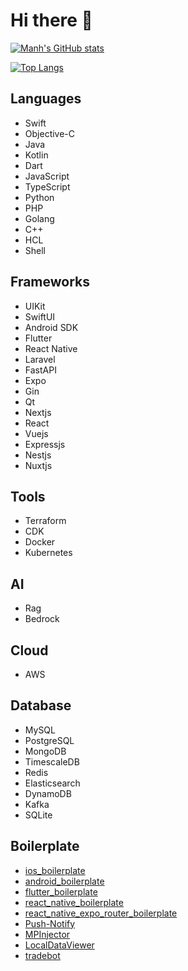 # Hi there 👋

[![Manh's GitHub stats](https://github-readme-stats.vercel.app/api?username=manhpham90vn)](https://github.com/anuraghazra/github-readme-stats)

[![Top Langs](https://github-readme-stats.vercel.app/api/top-langs/?username=manhpham90vn&layout=compact)](https://github.com/anuraghazra/github-readme-stats)

## Languages
- Swift
- Objective-C
- Java
- Kotlin
- Dart
- JavaScript
- TypeScript
- Python
- PHP
- Golang
- C++
- HCL
- Shell

## Frameworks
- UIKit
- SwiftUI
- Android SDK
- Flutter
- React Native
- Laravel
- FastAPI
- Expo
- Gin
- Qt
- Nextjs
- React
- Vuejs
- Expressjs
- Nestjs
- Nuxtjs

## Tools
- Terraform
- CDK
- Docker
- Kubernetes

## AI
- Rag
- Bedrock

## Cloud
- AWS

## Database
- MySQL
- PostgreSQL
- MongoDB
- TimescaleDB
- Redis
- Elasticsearch
- DynamoDB
- Kafka
- SQLite

## Boilerplate
- [ios_boilerplate](https://github.com/manhpham90vn/ios_boilerplate)
- [android_boilerplate](https://github.com/manhpham90vn/android_boilerplate)
- [flutter_boilerplate](https://github.com/manhpham90vn/flutter_boilerplate)
- [react_native_boilerplate](https://github.com/manhpham90vn/react_native_boilerplate)
- [react_native_expo_router_boilerplate](https://github.com/manhpham90vn/react_native_expo_router_boilerplate)
- [Push-Notify](https://github.com/manhpham90vn/Push-Notify)
- [MPInjector](https://github.com/manhpham90vn/MPInjector)
- [LocalDataViewer](https://github.com/manhpham90vn/LocalDataViewer)
- [tradebot](https://github.com/manhpham90vn/tradebot)

